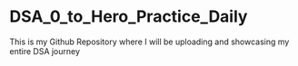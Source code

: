 # DSA_0_to_Hero_Practice_Daily
This is my Github Repository where I will be uploading and showcasing my entire DSA journey 
